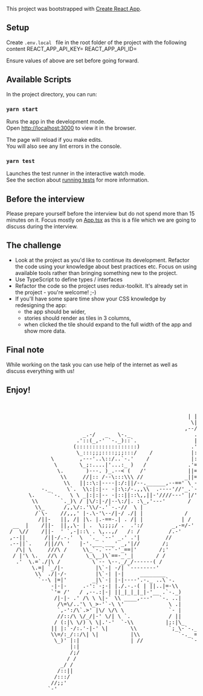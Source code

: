 This project was bootstrapped with [Create React App](https://github.com/facebook/create-react-app).

## Setup

Create `.env.local ` file in the root folder of the project with the following content
  REACT_APP_API_KEY=
  REACT_APP_API_ID=

Ensure values of above are set before going forward.

## Available Scripts

In the project directory, you can run:

### `yarn start`

Runs the app in the development mode.<br />
Open [http://localhost:3000](http://localhost:3000) to view it in the browser.

The page will reload if you make edits.<br />
You will also see any lint errors in the console.

### `yarn test`

Launches the test runner in the interactive watch mode.<br />
See the section about [running tests](https://facebook.github.io/create-react-app/docs/running-tests) for more information.


## Before the interview

Please prepare yourself before the interview but do not spend more than 15 minutes on it. Focus mostly on [App.tsx](/src/views/App.tsx) as this is a file which we are going to discuss during the interview.

## The challenge
  - Look at the project as you'd like to continue its development. Refactor the code using your knowledge about best practices etc. Focus on using available tools rather than bringing something new to the project.
  - Use TypeScript to define types / interfaces
  - Refactor the code so the project uses redux-toolkit. It's already set in the project - you're welcome! ;-)
  - If you'll have some spare time show your CSS knowledge by redesigning the app:
    - the app should be wider,
    - stories should render as tiles in 3 columns,
    - when clicked the tile should expand to the full width of the app and show more data.

## Final note
While working on the task you can use help of the internet as well as discuss everything with us!

## Enjoy!
<pre>

                                                            / /
                                                         | | |  /
                                                          \|_|_/
                                                        ,--/.__/--'
                        _.-/   _   \-._                    .'|
                      .'::(_,-' `-._)::`.                  |:|
                     (:::::::::::::::::::)                .':|
                      \_:::;;;::::;;;:::/    /            |::|
              \        ,---'..\::/..`-.'    /             |::|
               \       \_;:....|'...:_ )   /             .'=||
                \.       )---. )_.--< (   /'             ||=||
                 \\     //|:: /--\:::\\\ //             _||= |
                  \\   ||::\:|----|:/:||/--.______,--==' \ - /
           -._     \`.  \\:|:|-- -|:\:/-.,,\\  .----'//'_.`-'
       \.     `-.   \ \ _|:|:|-- -|::||::\,,||-'////---' |/'
        \\       `._)\ / |\/:|-/|--\:/|. :\_,'---'       /
         \\_      /,,\/:.'\\/-.'`-.-//  \ |
         /`\-    //,,,' |-.\-'\--/|-/ ./| |             /
          /||-   ||, /| |\. |.-==-.| . /| |            | /
  __  |    /||-  ||,,\- | .  \;;;;/ .  .':/         _,-=/-'
 /  \//    /||-  ' `,-|::\ . \,..,/   /: /         /.-'
 ,--||      /||-/.-.'  \  `._ `--' _.' .'|        //
 .--||`.    /||//\ '   |-'.___`___' _,'|//       /;
   /\| \     ///\ /     \\_`-.`--`-'_==|'       /;'
  / |'\ \.   //\ /       \_\__)\`==-_'_|       / /
   .'  \.=`./|\ /          \`-- \--._/_/------( /
        \.=| `_/|-          |\`-| -/| `--------'
         \\` ./|-/-         |\`-| |-|     ________
          `--\ |=|'        _|\`-| |-|----'.-._ ..\`-.
              -|-|-     .-':`-;-| |./.-.-( | ||..|=-\\
              `'= /'   / ,--.:|-| ||_|_|_|_|-'__ .`-._)
               /|-|- .' /\ \ \|-` \\ ____,---'  `-. ..|
                /\=\/..'\ \_>-'`-\ \'              \ .|
                `,-':/\`.>' |\/ \/\ \              `- |
                //::/\ \/_/|-' \/| \ `.            / ||
               / (:|\ \/) \ \|.'-'  `-\\          |;:|\_
              || |:`-/:.'-|-' \|       \\          `;_\-`-._
              \\=/:_/::/\| \|          |\\            `-._ =`-._
               \_)' |:|                | //               `--.__`-.
                    |:|                                         )\|
                    /;/                                         / (\_
                   / /                                         |\\;;_`-.
                 _/ /                                          ' `---\.-\
                /::||      
               /:::/
              //;;'
             `-'
</pre>             
